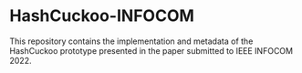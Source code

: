 # HashCuckoo-INFOCOM
This repository contains the implementation and metadata of the HashCuckoo prototype presented in the paper submitted to IEEE INFOCOM 2022.
